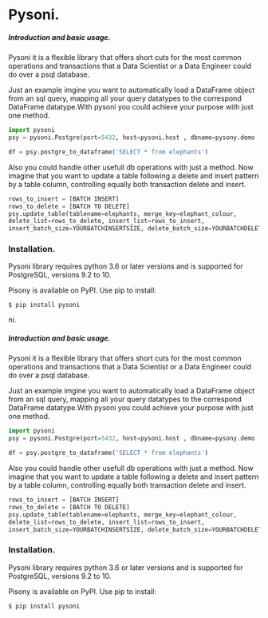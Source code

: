 # Pysoni.

##### Introduction and basic usage. 
Pysoni it is a flexible library that offers short cuts for the most common operations and transactions that a Data Scientist or a Data Engineer could do over a psql database.

Just an example imgine you want to automatically load a DataFrame object from an sql query, mapping all your query datatypes to the correspond DataFrame datatype.With pysoni you could achieve your purpose with just one method.

```python
import pysoni
psy = pysoni.Postgre(port=5432, host=pysoni.host , dbname=pysony.demo  ,                    user=pysoni, password= password)

df = psy.postgre_to_dataframe('SELECT * from elephants')
```

Also you could handle other usefull db operations with just a method. Now imagine that you want to update a table following a delete and insert pattern by a table column, controlling equally both transaction delete and insert.

```python
rows_to_insert = [BATCH INSERT]
rows_to_delete = [BATCH TO DELETE]
psy.update_table(tablename=elephants, merge_key=elephant_colour, 
delete_list=rows_to_delete, insert_list=rows_to_insert, 
insert_batch_size=YOURBATCHINSERTSIZE, delete_batch_size=YOURBATCHDELETESIZE)
```

### Installation.

Pysoni library requires python 3.6 or later versions and is supported for PostgreSQL, versions 9.2 to 10.

Pisony is available on PyPI. Use pip to install:

```
$ pip install pysoni
```

ni.


##### Introduction and basic usage. 
Pysoni it is a flexible library that offers short cuts for the most common operations and transactions that a Data Scientist or a Data Engineer could do over a psql database.

Just an example imgine you want to automatically load a DataFrame object from an sql query, mapping all your query datatypes to the correspond DataFrame datatype.With pysoni you could achieve your purpose with just one method.

```python
import pysoni
psy = pysoni.Postgre(port=5432, host=pysoni.host , dbname=pysony.demo  ,                    user=pysoni, password= password)

df = psy.postgre_to_dataframe('SELECT * from elephants')
```

Also you could handle other usefull db operations with just a method. Now imagine that you want to update a table following a delete and insert pattern by a table column, controlling equally both transaction delete and insert.

```python
rows_to_insert = [BATCH INSERT]
rows_to_delete = [BATCH TO DELETE]
psy.update_table(tablename=elephants, merge_key=elephant_colour, 
delete_list=rows_to_delete, insert_list=rows_to_insert, 
insert_batch_size=YOURBATCHINSERTSIZE, delete_batch_size=YOURBATCHDELETESIZE)
```

### Installation.

Pysoni library requires python 3.6 or later versions and is supported for PostgreSQL, versions 9.2 to 10.

Pisony is available on PyPI. Use pip to install:

```
$ pip install pysoni
```



